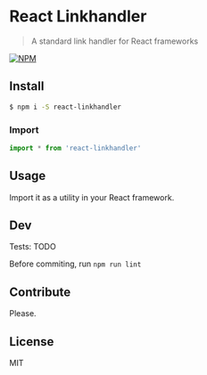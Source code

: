 # React Linkhandler

> A standard link handler for React frameworks

[![NPM](https://nodei.co/npm/react-linkhandler.png)](https://nodei.co/npm/react-linkhandler/)

## Install

```sh
$ npm i -S react-linkhandler
```

### Import

```js
import * from 'react-linkhandler'
```

## Usage

Import it as a utility in your React framework.

## Dev

Tests: TODO

Before commiting, run `npm run lint`

## Contribute

Please.

## License

MIT